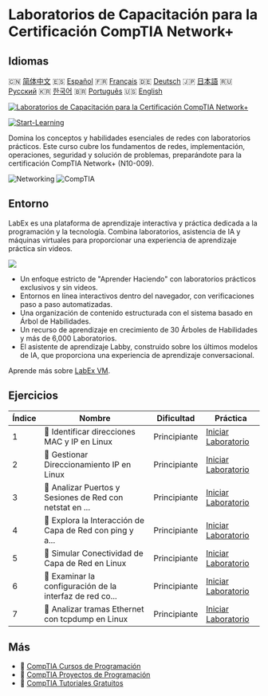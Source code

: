 # Laboratorios de Capacitación para la Certificación CompTIA Network+

## Idiomas

🇨🇳 [简体中文](README_zh.md) 🇪🇸 [Español](README_es.md) 🇫🇷 [Français](README_fr.md) 🇩🇪 [Deutsch](README_de.md) 🇯🇵 [日本語](README_ja.md) 🇷🇺 [Русский](README_ru.md) 🇰🇷 [한국어](README_ko.md) 🇧🇷 [Português](README_pt.md) 🇺🇸 [English](README.md) 

[![Laboratorios de Capacitación para la Certificación CompTIA Network+](https://cover-creator.labex.io/comptia-network-plus-training-labs.png?lang=es)](https://labex.io/es/courses/comptia-network-plus-training-labs)

[![Start-Learning](https://img.shields.io/badge/Start-Learning-whitesmoke?style=for-the-badge)](https://labex.io/es/courses/comptia-network-plus-training-labs)

Domina los conceptos y habilidades esenciales de redes con laboratorios prácticos. Este curso cubre los fundamentos de redes, implementación, operaciones, seguridad y solución de problemas, preparándote para la certificación CompTIA Network+ (N10-009).

![Networking](https://img.shields.io/badge/Networking-whitesmoke?style=for-the-badge&logo=networking)
![CompTIA](https://img.shields.io/badge/CompTIA-whitesmoke?style=for-the-badge&logo=comptia)


## Entorno

LabEx es una plataforma de aprendizaje interactiva y práctica dedicada a la programación y la tecnología. Combina laboratorios, asistencia de IA y máquinas virtuales para proporcionar una experiencia de aprendizaje práctica sin videos.

![](https://tutorial-screenshot.getvm.io/images/vm-1725247253.png)

- Un enfoque estricto de "Aprender Haciendo" con laboratorios prácticos exclusivos y sin videos.
- Entornos en línea interactivos dentro del navegador, con verificaciones paso a paso automatizadas.
- Una organización de contenido estructurada con el sistema basado en Árbol de Habilidades.
- Un recurso de aprendizaje en crecimiento de 30 Árboles de Habilidades y más de 6,000 Laboratorios.
- El asistente de aprendizaje Labby, construido sobre los últimos modelos de IA, que proporciona una experiencia de aprendizaje conversacional.

Aprende más sobre [LabEx VM](https://support.labex.io/using-labex/virtual-machine).

## Ejercicios

|   Índice | Nombre                                                   | Dificultad   | Práctica                                                                                                                                                  |
|----------|----------------------------------------------------------|--------------|-----------------------------------------------------------------------------------------------------------------------------------------------------------|
|        1 | 📖 Identificar direcciones MAC y IP en Linux             | Principiante | <a target='_blank' href='https://labex.io/es/tutorials/linux-identify-mac-and-ip-addresses-in-linux-592731'>Iniciar Laboratorio</a>                       |
|        2 | 📖 Gestionar Direccionamiento IP en Linux                | Principiante | <a target='_blank' href='https://labex.io/es/tutorials/linux-manage-ip-addressing-in-linux-592736'>Iniciar Laboratorio</a>                                |
|        3 | 📖 Analizar Puertos y Sesiones de Red con netstat en ... | Principiante | <a target='_blank' href='https://labex.io/es/tutorials/linux-analyze-network-ports-and-sessions-with-netstat-in-linux-592741'>Iniciar Laboratorio</a>     |
|        4 | 📖 Explora la Interacción de Capa de Red con ping y a... | Principiante | <a target='_blank' href='https://labex.io/es/tutorials/linux-explore-network-layer-interaction-with-ping-and-arp-in-linux-592746'>Iniciar Laboratorio</a> |
|        5 | 📖 Simular Conectividad de Capa de Red en Linux          | Principiante | <a target='_blank' href='https://labex.io/es/tutorials/linux-simulate-network-layer-connectivity-in-linux-592752'>Iniciar Laboratorio</a>                 |
|        6 | 📖 Examinar la configuración de la interfaz de red co... | Principiante | <a target='_blank' href='https://labex.io/es/tutorials/linux-examine-network-interface-settings-with-ethtool-in-linux-592759'>Iniciar Laboratorio</a>     |
|        7 | 📖 Analizar tramas Ethernet con tcpdump en Linux         | Principiante | <a target='_blank' href='https://labex.io/es/tutorials/linux-analyze-ethernet-frames-with-tcpdump-in-linux-592765'>Iniciar Laboratorio</a>                |

## Más

- 🔗 [CompTIA Cursos de Programación](https://github.com/labex-labs/awesome-programming-courses)
- 🔗 [CompTIA Proyectos de Programación](https://github.com/labex-labs/awesome-programming-projects)
- 🔗 [CompTIA Tutoriales Gratuitos](https://github.com/labex-labs/comptia-free-tutorials)

